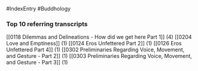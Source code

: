 #IndexEntry #Buddhology

### Top 10 referring transcripts
[[0118 Dilemmas and Delineations - How did we get here Part 1]] (4)
[[0204 Love and Emptiness]] (1)
[[0124 Eros Unfettered Part 2]] (1)
[[0126 Eros Unfettered Part 4]] (1)
[[0302 Preliminaries Regarding Voice, Movement, and Gesture - Part 2]] (1)
[[0303 Preliminaries Regarding Voice, Movement, and Gesture - Part 3]] (1)

